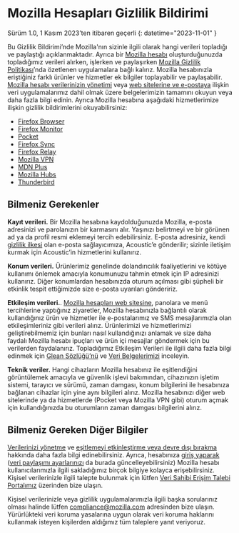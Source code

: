﻿# Mozilla Hesapları Gizlilik Bildirimi

Sürüm 1.0, 1 Kasım 2023’ten itibaren geçerli
{: datetime="2023-11-01" }

Bu Gizlilik Bildirimi’nde Mozilla'nın sizinle ilgili olarak hangi verileri topladığı ve paylaştığı açıklanmaktadır. Ayrıca bir [Mozilla hesabı](https://accounts.firefox.com/) oluşturduğunuzda topladığımız verileri alırken, işlerken ve paylaşırken [Mozilla Gizlilik Politikası](https://www.mozilla.org/privacy/)’nda özetlenen uygulamalara bağlı kalırız. Mozilla hesabınızla eriştiğiniz farklı ürünler ve hizmetler ek bilgiler toplayabilir ve paylaşabilir. [Mozilla hesabı verilerinizin yönetimi](https://support.mozilla.org/kb/firefox-accounts-managing-account-data) veya [web sitelerine ve e-postaya](https://www.mozilla.org/privacy/websites/) ilişkin veri uygulamalarımız dahil olmak üzere belgelerimizin tamamını okuyun veya daha fazla bilgi edinin. Ayrıca Mozilla hesabına aşağıdaki hizmetlerimize ilişkin gizlilik bildirimlerini okuyabilirsiniz:

- [Firefox Browser](https://www.mozilla.org/privacy/firefox/)
- [Firefox Monitor](https://www.mozilla.org/privacy/firefox-monitor)
- [Pocket](https://getpocket.com/privacy/)
- [Firefox Sync](https://www.mozilla.org/privacy/firefox/#sync)
- [Firefox Relay](https://www.mozilla.org/privacy/firefox-relay/)
- [Mozilla VPN](https://www.mozilla.org/privacy/mozilla-vpn/)
- [MDN Plus](https://www.mozilla.org/privacy/mdn-plus/)
- [Mozilla Hubs](https://www.mozilla.org/privacy/hubs/)
- [Thunderbird](https://www.mozilla.org/privacy/thunderbird/)

## Bilmeniz Gerekenler

__Kayıt verileri.__ Bir Mozilla hesabına kaydolduğunuzda Mozilla, e-posta adresinizi ve parolanızın bir karmasını alır. Yaşınızı belirtmeyi ve bir görünen ad ya da profil resmi eklemeyi tercih edebilirsiniz. E-posta adresiniz, kendi [gizlilik ilkesi](https://acoustic.com/privacy-notice/) olan e-posta sağlayıcımıza, Acoustic’e gönderilir; sizinle iletişim kurmak için Acoustic’in hizmetlerini kullanırız.

__Konum verileri.__ Ürünlerimiz genelinde dolandırıcılık faaliyetlerini ve kötüye kullanımı önlemek amacıyla konumunuzu tahmin etmek için IP adresinizi kullanırız. Diğer konumlardan hesabınızda oturum açılması gibi şüpheli bir etkinlik tespit ettiğimizde size e-posta uyarıları göndeririz. 

__Etkileşim verileri.__. [Mozilla hesapları web sitesine](https://accounts.firefox.com/), panolara ve menü tercihlerine yaptığınız ziyaretler, Mozilla hesabınızla bağlantılı olarak kullandığınız ürün ve hizmetler ile e-postalarımız ve SMS mesajlarımızla olan etkileşimleriniz gibi verileri alırız. Ürünlerimizi ve hizmetlerimizi geliştirebilmemiz için bunları nasıl kullandığınızı anlamak ve size daha faydalı Mozilla hesabı ipuçları ve ürün içi mesajlar göndermek için bu verilerden faydalanırız. Topladığımız Etkileşim Verileri ile ilgili daha fazla bilgi edinmek için [Glean Sözlüğü’nü](https://dictionary.telemetry.mozilla.org/apps/accounts_frontend) ve [Veri Belgelerimizi](https://docs.telemetry.mozilla.org/datasets/fxa) inceleyin.

__Teknik veriler.__ Hangi cihazların Mozilla hesabınız ile eşitlendiğini görüntülemek amacıyla ve güvenlik işlevi bakımından, cihazınızın işletim sistemi, tarayıcı ve sürümü, zaman damgası, konum bilgilerini ile hesabınıza bağlanan cihazlar için yine aynı bilgileri alırız. Mozilla hesabınızı diğer web sitelerinde ya da hizmetlerde (Pocket veya Mozilla VPN gibi) oturum açmak için kullandığınızda bu oturumların zaman damgası bilgilerini alırız.

## Bilmeniz Gereken Diğer Bilgiler

[Verilerinizi yönetme](https://support.mozilla.org/kb/firefox-accounts-managing-account-data) ve [eşitlemeyi etkinleştirme veya devre dışı bırakma](https://support.mozilla.org/kb/how-do-i-set-sync-my-computer) hakkında daha fazla bilgi edinebilirsiniz. Ayrıca, hesabınıza [giriş yaparak](https://accounts.firefox.com/signin) ([veri paylaşımı ayarlarınızı](https://accounts.firefox.com/settings/) da burada güncelleyebilirsiniz) Mozilla hesabı kullanıcılarımızla ilgili sakladığımız birçok bilgiye kolayca erişebilirsiniz. Kişisel verilerinizle ilgili talepte bulunmak için lütfen [Veri Sahibi Erişim Talebi Portalımız](https://privacyportal.onetrust.com/webform/1350748f-7139-405c-8188-22740b3b5587/4ba08202-2ede-4934-a89e-f0b0870f95f0) üzerinden bize ulaşın.

Kişisel verilerinizle veya gizlilik uygulamalarımızla ilgili başka sorularınız olması halinde lütfen compliance@mozilla.com adresinden bize ulaşın. Yürürlükteki veri koruma yasalarına uygun olarak veri koruma haklarını kullanmak isteyen kişilerden aldığımız tüm taleplere yanıt veriyoruz.
